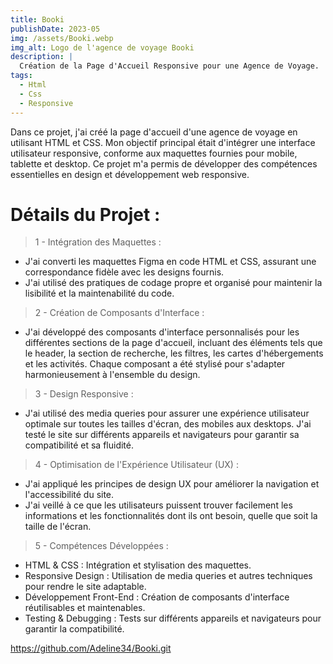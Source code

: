 ```yaml
---
title: Booki
publishDate: 2023-05
img: /assets/Booki.webp
img_alt: Logo de l'agence de voyage Booki
description: |
  Création de la Page d'Accueil Responsive pour une Agence de Voyage.
tags:
  - Html
  - Css
  - Responsive
---
```


 Dans ce projet, j'ai créé la page d'accueil d'une agence de voyage en utilisant HTML et CSS. Mon objectif principal était d'intégrer une interface utilisateur responsive, conforme aux maquettes fournies pour mobile, tablette et desktop. Ce projet m'a permis de développer des compétences essentielles en design et développement web responsive.

# Détails du Projet :

> 1 - Intégration des Maquettes :

- J'ai converti les maquettes Figma en code HTML et CSS, assurant une correspondance fidèle avec les designs fournis.
- J'ai utilisé des pratiques de codage propre et organisé pour maintenir la lisibilité et la maintenabilité du code.

> 2 - Création de Composants d'Interface :

- J'ai développé des composants d'interface personnalisés pour les différentes sections de la page d'accueil, incluant des éléments tels que le header, la section de recherche, les filtres, les cartes d'hébergements et les activités.
Chaque composant a été stylisé pour s'adapter harmonieusement à l'ensemble du design.

> 3 - Design Responsive :

- J'ai utilisé des media queries pour assurer une expérience utilisateur optimale sur toutes les tailles d'écran, des mobiles aux desktops.
J'ai testé le site sur différents appareils et navigateurs pour garantir sa compatibilité et sa fluidité.

> 4 - Optimisation de l'Expérience Utilisateur (UX) :

- J'ai appliqué les principes de design UX pour améliorer la navigation et l'accessibilité du site.
- J'ai veillé à ce que les utilisateurs puissent trouver facilement les informations et les fonctionnalités dont ils ont besoin, quelle que soit la taille de l'écran.

> 5 - Compétences Développées :

- HTML & CSS : Intégration et stylisation des maquettes.
- Responsive Design : Utilisation de media queries et autres techniques pour rendre le site adaptable.
- Développement Front-End : Création de composants d'interface réutilisables et maintenables.
- Testing & Debugging : Tests sur différents appareils et navigateurs pour garantir la compatibilité.

https://github.com/Adeline34/Booki.git